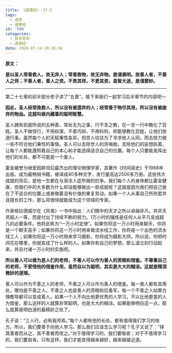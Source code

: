 ```yaml
---
title: 《道德经》-27-2
tags:
  - 道家
  - 道德经
id: '580'
categories:
  - 哲学思考
  - 道德经
date: 2020-07-14 20:26:56
---
```


**原文：**

**是以圣人常善救人，故无弃人；常善救物，故无弃物。是谓袭明。故善人者，不善人之师；不善人者，善人之资。不贵其师，不爱其资，虽智大迷，是谓要妙。**
<!-- more -->
* * *

第二十七章的前半部分老子讲了“五善”。接下来我们一起学习后半章节的内容吧～

**因此，圣人经常挽救人，所以没有被遗弃的人；经常善于物尽其用，所以没有被废弃的物品。这就叫做内藏着的聪明智慧。**

圣人拥有前面所说的五种善，常处无为之事，行不言之教，在一言一行中教化了百姓。圣人不做怪行，不用权谋，不善巧辩，不用科刑，却能够教化百姓，让他们依道行事。虽然每个人的天赋秉性各异，但世人往往为了寻求他人认同，而去努力做一些不符合他们秉性的事情。圣人可以去除世人的贪嗔痴，去除他们的妄想执着，让每个人都能遵照着自己的本心和才能选择适合自己的位置。每个人只要能发挥出他们的长处，都不可能是一个废人。

霍金被誉为继爱因斯坦后最杰出的理论物理学家，其著作《时间简史》于1988年出版，成为最畅销书籍，被译成40多种文字，发行量高达2500多万册。这些伟大成就的背后，是他一生都在与渐冻人症所做的抗争。我们每个人的身体都比霍金健康，但我们中的大多数为什么却没能够做出一些成就呢？这就是因为我们把自己放在了不适合的位置上或者做着没有价值的重复劳动。如果一个人从事自己所热爱并且擅长的工作，那么将很快就能成为这个领域的专家。

作家格拉德威尔在《异类》一书中指出：人们眼中的天才之所以卓越非凡，并非天资超人一等，而是付出了持续不断的努力。1万小时的锤炼是任何人从平凡变成超凡的必要条件。他将此称为“一万小时定律”。如果你将这一万小时用来聊天，你将是一个聊天高手；如果你将这一万小时用来做流水线工作，你将是一个出色的流水线工人；如果你将这一万小时用来学习摄影，你将成为摄影大师。所以说，你把时间花在哪里，你就变成了什么样的人。如果你有自己的梦想，那么请立刻行动起来，并且付诸一万小时的实施吧。

**所以善人可以做为恶人们的老师，不善人可以作为善人的资粮和借鉴。不尊重自己的老师，不爱惜他的借鉴作用，虽然自以为聪明，其实是大大的糊涂。这就是精深微妙的道理。**

善人可以作为不善之人的老师，不善之人可以作为善人的借鉴。每一类人都有其用处，哪怕是不善之人。不善之人也是善人的资粮和后备军，每一个不善之人如果合理教导都可以变成善人。如果一个人不向比他更优秀的人学习，不以比他更差的人为借鉴，那么这样的人就算非常聪明，也是大大的糊涂。如果能够明白这一点，那么就算是明白道的最精妙之处了。

孔子说：“三人行，必有我师焉。”每个人都有他的长处，都有值得我们学习的地方。所以，我们要善于向他人学习。那么我们应该怎么学习呢？孔子又说了：“择其善者而从之，其不善者而改之。”对于值得学习的，我们要吸收；对于不值得学习的，我们要自省。只有这样，我们才能变得越来越好，越来越接近道。

* * *

